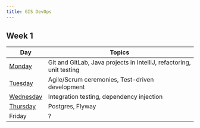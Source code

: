 ```yaml
---
title: GIS DevOps
---
```


## Week 1

Day | Topics
|----|--------|
[Monday](week01/monday/) | Git and GitLab, Java projects in IntelliJ, refactoring, unit testing
[Tuesday](week01/tuesday/) | Agile/Scrum ceremonies, Test-driven development
[Wednesday](week01/wednesday/) | Integration testing, dependency injection
[Thursday](week01/thursday) | Postgres, Flyway
Friday | ?